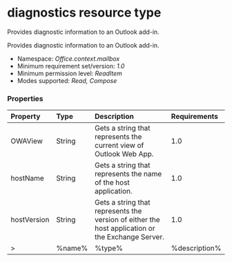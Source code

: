 # diagnostics resource type

Provides diagnostic information to an Outlook add-in.

Provides diagnostic information to an Outlook add-in.

*	Namespace: *Office.context.mailbox*
*	Minimum requirement set/version: *1.0*
*	Minimum permission level: *ReadItem*
*	Modes supported: *Read, Compose*


### Properties

| Property	   | Type	| Description| Requirements|
|:-------------|:-------|:-----------|:------------|
|OWAView      | String | Gets a string that represents the current view of Outlook Web App. | 1.0 |  
|hostName      | String | Gets a string that represents the name of the host application. | 1.0 |  
|hostVersion      | String | Gets a string that represents the version of either the host application or the Exchange Server. | 1.0 |  
>|%name%      | %type% | %description% | %req% |


